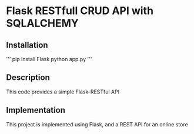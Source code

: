 # Flask RESTfull CRUD API with SQLALCHEMY

## Installation

'''
pip install Flask
python app.py
'''

## Description

This code provides a simple Flask-RESTful API

## Implementation

This project is implemented using Flask, and a REST API for an online store


